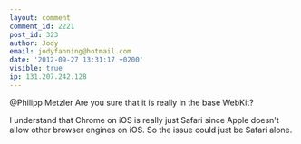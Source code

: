 ```yaml
---
layout: comment
comment_id: 2221
post_id: 323
author: Jody
email: jodyfanning@hotmail.com
date: '2012-09-27 13:31:17 +0200'
visible: true
ip: 131.207.242.128
---
```

@Philipp Metzler Are you sure that it is really in the base WebKit?

I understand that Chrome on iOS is really just Safari since Apple doesn't allow other browser engines on iOS. So the issue could just be Safari alone.
